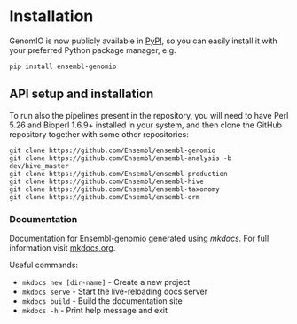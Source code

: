 # Installation

GenomIO is now publicly available in [PyPI](https://pypi.org), so you can easily install it with your preferred Python package manager, e.g.

```bash
pip install ensembl-genomio
```

## API setup and installation

To run also the pipelines present in the repository, you will need to have Perl 5.26 and Bioperl 1.6.9+ installed in your system, and then clone the GitHub repository together with some other repositories:

```
git clone https://github.com/Ensembl/ensembl-genomio
git clone https://github.com/Ensembl/ensembl-analysis -b dev/hive_master
git clone https://github.com/Ensembl/ensembl-production
git clone https://github.com/Ensembl/ensembl-hive
git clone https://github.com/Ensembl/ensembl-taxonomy
git clone https://github.com/Ensembl/ensembl-orm
```

### Documentation

Documentation for Ensembl-genomio generated using _mkdocs_. For full information visit [mkdocs.org](https://www.mkdocs.org).

Useful commands:
* `mkdocs new [dir-name]` - Create a new project
* `mkdocs serve` - Start the live-reloading docs server
* `mkdocs build` - Build the documentation site
* `mkdocs -h` - Print help message and exit
